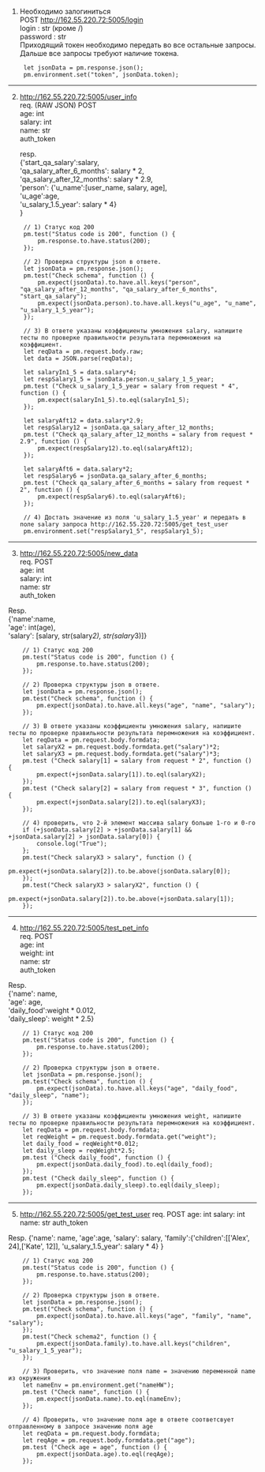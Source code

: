 1) Необходимо залогиниться  
POST http://162.55.220.72:5005/login  
login : str (кроме /)  
password : str  
Приходящий токен необходимо передать во все остальные запросы. Дальше все запросы требуют наличие токена.  

        let jsonData = pm.response.json();
        pm.environment.set("token", jsonData.token);  
        
--- 
2) http://162.55.220.72:5005/user_info  
req. (RAW JSON) POST  
age: int  
salary: int  
name: str  
auth_token  

    resp.  
    {'start_qa_salary':salary,  
    'qa_salary_after_6_months': salary * 2,  
    'qa_salary_after_12_months': salary * 2.9,  
    'person': {'u_name':[user_name, salary, age],  
            'u_age':age,  
            'u_salary_1.5_year': salary * 4}  
            }  

        // 1) Статус код 200
        pm.test("Status code is 200", function () {
            pm.response.to.have.status(200);
        });

        // 2) Проверка структуры json в ответе.
        let jsonData = pm.response.json();
        pm.test("Check schema", function () {
            pm.expect(jsonData).to.have.all.keys("person", "qa_salary_after_12_months", "qa_salary_after_6_months", "start_qa_salary");
            pm.expect(jsonData.person).to.have.all.keys("u_age", "u_name", "u_salary_1_5_year");
        });

        // 3) В ответе указаны коэффициенты умножения salary, напишите тесты по проверке правильности результата перемножения на коэффициент.
        let reqData = pm.request.body.raw; 
        let data = JSON.parse(reqData);

        let salaryIn1_5 = data.salary*4;
        let respSalary1_5 = jsonData.person.u_salary_1_5_year;
        pm.test ("Check u_salary_1_5_year = salary from request * 4", function () {
            pm.expect(salaryIn1_5).to.eql(salaryIn1_5);
        });

        let salaryAft12 = data.salary*2.9;
        let respSalary12 = jsonData.qa_salary_after_12_months;
        pm.test ("Check qa_salary_after_12_months = salary from request * 2.9", function () {
            pm.expect(respSalary12).to.eql(salaryAft12);
        });

        let salaryAft6 = data.salary*2;
        let respSalary6 = jsonData.qa_salary_after_6_months;
        pm.test ("Check qa_salary_after_6_months = salary from request * 2", function () {
            pm.expect(respSalary6).to.eql(salaryAft6);
        });

        // 4) Достать значение из поля 'u_salary_1.5_year' и передать в поле salary запроса http://162.55.220.72:5005/get_test_user
        pm.environment.set("respSalary1_5", respSalary1_5);

---

3) http://162.55.220.72:5005/new_data  
req. POST  
age: int  
salary: int  
name: str  
auth_token  

Resp.  
{'name':name,  
  'age': int(age),  
  'salary': [salary, str(salary*2), str(salary*3)]}    

        // 1) Статус код 200
        pm.test("Status code is 200", function () {
            pm.response.to.have.status(200);
        });

        // 2) Проверка структуры json в ответе.
        let jsonData = pm.response.json();
        pm.test("Check schema", function () {
            pm.expect(jsonData).to.have.all.keys("age", "name", "salary");
        });

        // 3) В ответе указаны коэффициенты умножения salary, напишите тесты по проверке правильности результата перемножения на коэффициент.
        let reqData = pm.request.body.formdata;
        let salaryX2 = pm.request.body.formdata.get("salary")*2;
        let salaryX3 = pm.request.body.formdata.get("salary")*3;
        pm.test ("Check salary[1] = salary from request * 2", function () {
            pm.expect(+jsonData.salary[1]).to.eql(salaryX2);
        });
        pm.test ("Check salary[2] = salary from request * 3", function () {
            pm.expect(+jsonData.salary[2]).to.eql(salaryX3);
        });

        // 4) проверить, что 2-й элемент массива salary больше 1-го и 0-го
        if (+jsonData.salary[2] > +jsonData.salary[1] && +jsonData.salary[2] > jsonData.salary[0]) {
            console.log("True");
        };
        pm.test("Check salaryX3 > salary", function () {
            pm.expect(+jsonData.salary[2]).to.be.above(jsonData.salary[0]);
        });
        pm.test("Check salaryX3 > salaryX2", function () {
            pm.expect(+jsonData.salary[2]).to.be.above(+jsonData.salary[1]);
        });
---

4) http://162.55.220.72:5005/test_pet_info  
req. POST  
age: int  
weight: int  
name: str  
auth_token  

Resp.  
{'name': name,  
 'age': age,  
 'daily_food':weight * 0.012,  
 'daily_sleep': weight * 2.5}  

        // 1) Статус код 200
        pm.test("Status code is 200", function () {
            pm.response.to.have.status(200);
        });

        // 2) Проверка структуры json в ответе.
        let jsonData = pm.response.json();
        pm.test("Check schema", function () {
            pm.expect(jsonData).to.have.all.keys("age", "daily_food", "daily_sleep", "name");
        });

        // 3) В ответе указаны коэффициенты умножения weight, напишите тесты по проверке правильности результата перемножения на коэффициент.
        let reqData = pm.request.body.formdata;
        let reqWeight = pm.request.body.formdata.get("weight");
        let daily_food = reqWeight*0.012;
        let daily_sleep = reqWeight*2.5;
        pm.test ("Check daily_food", function () {
            pm.expect(jsonData.daily_food).to.eql(daily_food);
        });
        pm.test ("Check daily_sleep", function () {
            pm.expect(jsonData.daily_sleep).to.eql(daily_sleep);
        });
---

5) http://162.55.220.72:5005/get_test_user
req. POST
age: int
salary: int
name: str
auth_token

Resp.
{'name': name,
 'age':age,
 'salary': salary,
 'family':{'children':[['Alex', 24],['Kate', 12]],
 'u_salary_1.5_year': salary * 4}
  }

        // 1) Статус код 200
        pm.test("Status code is 200", function () {
            pm.response.to.have.status(200);
        });

        // 2) Проверка структуры json в ответе.
        let jsonData = pm.response.json();
        pm.test("Check schema", function () {
            pm.expect(jsonData).to.have.all.keys("age", "family", "name", "salary");
        });
        pm.test("Check schema2", function () {
            pm.expect(jsonData.family).to.have.all.keys("children", "u_salary_1_5_year");
        });

        // 3) Проверить, что значение поля name = значению переменной name из окружения
        let nameEnv = pm.environment.get("nameHW");
        pm.test ("Check name", function () {
            pm.expect(jsonData.name).to.eql(nameEnv);
        });

        // 4) Проверить, что значение поля age в ответе соответсвует отправленному в запросе значению поля age
        let reqData = pm.request.body.formdata;
        let reqAge = pm.request.body.formdata.get("age");
        pm.test ("Check age = age", function () {
            pm.expect(jsonData.age).to.eql(reqAge);
        });


